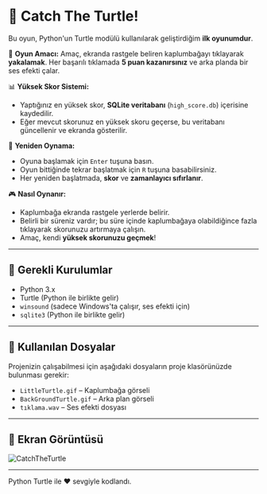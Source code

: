 # 🐢 Catch The Turtle!

Bu oyun, Python'un Turtle modülü kullanılarak geliştirdiğim **ilk oyunumdur**.

🎯 **Oyun Amacı:**
Amaç, ekranda rastgele beliren kaplumbağayı tıklayarak **yakalamak**. Her başarılı tıklamada **5 puan kazanırsınız** ve arka planda bir ses efekti çalar.

📊 **Yüksek Skor Sistemi:**
- Yaptığınız en yüksek skor, **SQLite veritabanı** (`high_score.db`) içerisine kaydedilir.
- Eğer mevcut skorunuz en yüksek skoru geçerse, bu veritabanı güncellenir ve ekranda gösterilir.

🔁 **Yeniden Oynama:**
- Oyuna başlamak için `Enter` tuşuna basın.
- Oyun bittiğinde tekrar başlatmak için `R` tuşuna basabilirsiniz.
- Her yeniden başlatmada, **skor** ve **zamanlayıcı sıfırlanır**.

🎮 **Nasıl Oynanır:**
- Kaplumbağa ekranda rastgele yerlerde belirir.
- Belirli bir süreniz vardır; bu süre içinde kaplumbağaya olabildiğince fazla tıklayarak skorunuzu artırmaya çalışın.
- Amaç, kendi **yüksek skorunuzu geçmek**!

---

## 💾 Gerekli Kurulumlar

- Python 3.x
- Turtle (Python ile birlikte gelir)
- `winsound` (sadece Windows'ta çalışır, ses efekti için)
- `sqlite3` (Python ile birlikte gelir)

---

## 📁 Kullanılan Dosyalar

Projenizin çalışabilmesi için aşağıdaki dosyaların proje klasörünüzde bulunması gerekir:

- `LittleTurtle.gif` – Kaplumbağa görseli
- `BackGroundTurtle.gif` – Arka plan görseli
- `tıklama.wav` – Ses efekti dosyası

---

## 📸 Ekran Görüntüsü

![CatchTheTurtle](https://github.com/user-attachments/assets/9e7f96b4-3cf3-4be8-bd57-1b0d5ea2d7a4)


---
Python Turtle ile ❤️ sevgiyle kodlandı.
